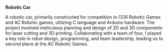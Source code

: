 **Robotic Car**

A robotic car, primarily constructed for competition in COR Robotic Games and AC Robotic games, utilizing C language and Arduino hardware. 
The project involved meticulous planning and design of 2D and 3D components for laser cutting and 3D printing. 
Collaborating with a team of four, I played a key role in robot design, programming, and team leadership, leading us to second place at the AC Robotic Games.
